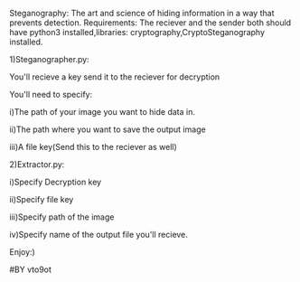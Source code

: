 Steganography: The art and science of hiding information in a way that prevents detection.
Requirements:
The reciever and the sender both should have python3 installed,libraries: cryptography,CryptoSteganography installed.



1)Steganographer.py:

You'll recieve a key send it to the reciever for decryption

You'll need to specify:

i)The path of your image you want to hide data in.

ii)The path where you want to save the output image

iii)A file key(Send this to the reciever as well)


2)Extractor.py:

i)Specify Decryption key

ii)Specify file key

iii)Specify path of the image

iv)Specify name of the output file you'll recieve.

Enjoy:)

#BY vto9ot
